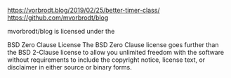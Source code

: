 https://vorbrodt.blog/2019/02/25/better-timer-class/
https://github.com/mvorbrodt/blog

mvorbrodt/blog is licensed under the

BSD Zero Clause License The BSD Zero Clause license goes further than the BSD 2-Clause license to allow you unlimited
freedom with the software without requirements to include the copyright notice, license text, or disclaimer in either
source or binary forms.
